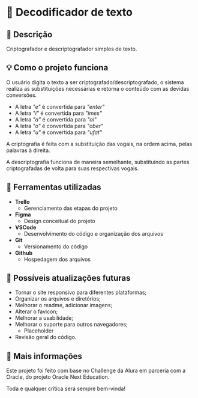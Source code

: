 # 🔐 Decodificador de texto

## 📖 Descrição

Criptografador e descriptografador simples de texto.

## 💡 Como o projeto funciona

O usuário digita o texto a ser criptografado/descriptografado, o sistema realiza as substituições necessárias e retorna o conteúdo com as devidas conversões.

* A letra *"e"* é convertida para *"enter"*
* A letra *"i"* é convertida para *"imes"*
* A letra *"a"* é convertida para *"ai"*
* A letra *"o"* é convertida para *"ober"*
* A letra *"u"* é convertida para *"ufat"*

A criptografia é feita com a substituição das vogais, na ordem acima, pelas palavras à direita.

A descriptografia funciona de maneira semelhante, substituindo as partes criptografadas de volta para suas respectivas vogais.

## 🔨 Ferramentas utilizadas

* **Trello**
  * Gerenciamento das etapas do projeto
* **Figma**
  * Design conceitual do projeto
* **VSCode**
  * Desenvolvimento do código e organização dos arquivos
* **Git**
  * Versionamento do código
* **Github**
  * Hospedagem dos arquivos

## 📆 Possíveis atualizações futuras

* Tornar o site responsivo para diferentes plataformas;
* Organizar os arquivos e diretórios;
* Melhorar o readme, adicionar imagens;
* Alterar o favicon;
* Melhorar a usabilidade;
* Melhorar o suporte para outros navegadores;
  * Placeholder
* Revisão geral do código.

## 📌 Mais informações

Este projeto foi feito com base no Challenge da Alura em parceria com a Oracle, do projeto Oracle Next Education.

Toda e qualquer crítica será sempre bem-vinda!